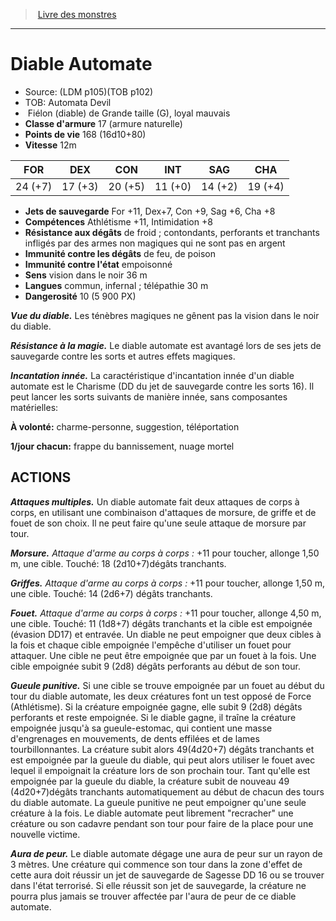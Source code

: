 ﻿> [Livre des monstres](tome_of_beasts.md)

---

# Diable Automate

- Source: (LDM p105)(TOB p102)
- TOB: Automata Devil
-  Fiélon (diable) de Grande taille (G), loyal mauvais
- **Classe d'armure** 17 (armure naturelle)
- **Points de vie** 168 (16d10+80)
- **Vitesse** 12m

|FOR|DEX|CON|INT|SAG|CHA|
|---|---|---|---|---|---|
|24 (+7)|17 (+3)|20 (+5)|11 (+0)|14 (+2)|19 (+4)|

- **Jets de sauvegarde** For +11, Dex+7, Con +9, Sag +6, Cha +8
- **Compétences** Athlétisme +11, Intimidation +8
- **Résistance aux dégâts** de froid ; contondants, perforants et tranchants infligés par des armes non magiques qui ne sont pas en argent
- **Immunité contre les dégâts** de feu, de poison
- **Immunité contre l'état** empoisonné
- **Sens** vision dans le noir 36 m
- **Langues** commun, infernal ; télépathie 30 m
- **Dangerosité** 10 (5 900 PX)

**_Vue du diable._** Les ténèbres magiques ne gênent pas la vision dans le noir du diable.

**_Résistance à la magie._** Le diable automate est avantagé lors de ses jets de sauvegarde contre les sorts et autres effets magiques.

**_Incantation innée._** La caractéristique d'incantation innée d'un diable automate est le Charisme (DD du jet de sauvegarde contre
les sorts 16). Il peut lancer les sorts suivants de manière innée, sans composantes matérielles:

**À volonté:** charme-personne, suggestion, téléportation

**1/jour chacun:** frappe du bannissement, nuage mortel

## ACTIONS

**_Attaques multiples._** Un diable automate fait deux attaques de corps à corps, en utilisant une combinaison d'attaques de morsure, de griffe et de fouet de son choix. Il ne peut faire qu'une seule attaque de morsure par tour.

**_Morsure._** _Attaque d'arme au corps à corps :_ +11 pour toucher, allonge 1,50 m, une cible. Touché: 18 (2d10+7)dégâts tranchants.

**_Griffes._** _Attaque d'arme au corps à corps :_ +11 pour toucher, allonge 1,50 m, une cible. Touché: 14 (2d6+7) dégâts tranchants.

**_Fouet._** _Attaque d'arme au corps à corps :_ +11 pour toucher, allonge 4,50 m, une cible. Touché: 11 (1d8+7) dégâts tranchants et la cible est empoignée (évasion DD17) et entravée. Un diable ne peut empoigner que deux cibles à la fois et chaque cible empoignée l'empêche d'utiliser un fouet pour attaquer. Une cible ne peut être empoignée que par un fouet à la fois. Une cible empoignée subit 9 (2d8) dégâts perforants au début de son tour.

**_Gueule punitive._** Si une cible se trouve empoignée par un fouet au début du tour du diable automate, les deux créatures font un test opposé de Force (Athlétisme). Si la créature empoignée gagne, elle subit 9 (2d8) dégâts perforants et reste empoignée. Si le diable gagne, il traîne la créature empoignée jusqu'à sa gueule-estomac, qui contient une masse d'engrenages en mouvements, de dents effilées et de lames tourbillonnantes. La créature subit alors 49(4d20+7) dégâts tranchants et est empoignée par la gueule du diable, qui peut alors utiliser le fouet avec lequel il empoignait la créature lors de son prochain tour. Tant qu'elle est empoignée par la gueule du diable, la créature subit de nouveau 49 (4d20+7)dégâts tranchants automatiquement au début de chacun des tours du diable automate. La gueule punitive ne peut empoigner qu'une seule créature à la fois. Le diable automate peut librement "recracher" une créature ou son cadavre pendant son tour pour faire de la place pour une nouvelle victime.

**_Aura de peur._** Le diable automate dégage une aura de peur sur un rayon de 3 mètres. Une créature qui commence son tour dans la zone d'effet de cette aura doit réussir un jet de sauvegarde de Sagesse DD 16 ou se trouver dans l'état terrorisé. Si elle réussit son jet de sauvegarde, la créature ne pourra plus jamais se trouver affectée par l'aura de peur de ce diable automate.

